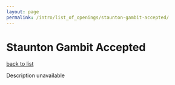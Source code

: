 ```yaml
---
layout: page
permalink: /intro/list_of_openings/staunton-gambit-accepted/
---
```


# Staunton Gambit Accepted

[back to list](..)

Description unavailable